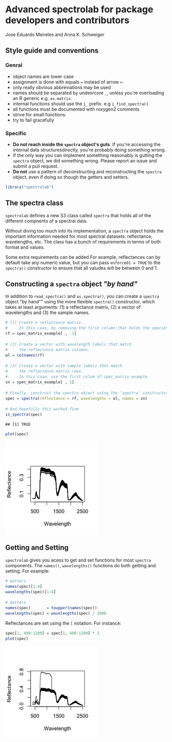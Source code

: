 # Advanced spectrolab for package developers and contributors
Jose Eduardo Meireles and Anna K. Schweiger  

## Style guide and conventions

### Genral 

* object names are lower case
* assignment is done with equals `=` instead of arrow `<-`
* only really obvious abbreviations may be used
* names should be separated by undesrcore `_`, unless you're overloading an R generic e.g. `as.matrix`.
* internal functions should use the `i_` prefix. e.g `i_find_spectra()`
* all functions must be documented with roxygen2 comments
* strive for small functions.
* try to fail gracefully

### Specific

* **Do not reach inside the `spectra` object's guts**. If you're accessing the internal data structuresdirectly, you're probably doing something wrong.
* If the only way you can implement something reasonably is gutting the `spectra` object, we did something wrong. Please report an issue and submit a pull request.
* **Do not** use a pattern of deconstructing and reconstructing the `spectra` object, even if doing so though the getters and setters. 


```r
library("spectrolab")
```


## The spectra class

`spectrolab` defines a new S3 class called `spectra` that holds all of the different compnents of a spectral data.

Without diving too much into its implementation, a `spectra` object holds the important information needed for most spectral datasets: reflectance, wavelengths, etc. The class has a bunch of requirements in terms of both format and values. 

Some extra requirements can be added For example, reflectances can by default take any numeric value, but you can pass `enforce01 = TRUE` to the `spectra()` constructor to ensure that all valudes will be between 0 and 1. 


## Constructing a `spectra` object _"by hand"_

In addition to `read_spectra()` and `as.spectra()`, you can create a `spectra` object "by hand"" using the more flexible `spectra()` constructor, which takes at least arguments: (1) a reflectance matrix, (2) a vector of wavelengths and (3) the sample names.


```r
# (1) Create a reflectance matrix.
#     In this case, by removing the first column that holds the species name
rf = spec_matrix_example[ , -1]

# (2) Create a vector with wavelength labels that match
#     the reflectance matrix columns.
wl = colnames(rf)

# (3) Create a vector with sample labels that match
#     the reflectance matrix rows.
#     In this case, use the first colum of spec_matrix_example
sn = spec_matrix_example[ , 1] 

# Finally, construct the spectra object using the `spectra` constructor
spec = spectra(reflectance = rf, wavelengths = wl, names = sn)

# And hopefully this worked fine
is_spectra(spec)
```

```
## [1] TRUE
```

```r
plot(spec)
```

![](advanced_spectrolab_files/figure-html/unnamed-chunk-2-1.png)<!-- -->

## Getting and Setting

`spectrolab` gives you acess to get and set functions for most `spectra` components. The `names()`, `wavelengths()` functions do both getting and setting. For example:


```r
# Getters
names(spec)[1:4]
wavelengths(spec)[1:4]

# Setters
names(spec)       = toupper(names(spec))
wavelengths(spec) = wavelengths(spec) / 1000 
```

Reflectances are set using the `[` notation. For instance:


```r
spec[1, 400:1200] = spec[1, 400:1200] * 2
plot(spec)
```

![](advanced_spectrolab_files/figure-html/unnamed-chunk-4-1.png)<!-- -->

